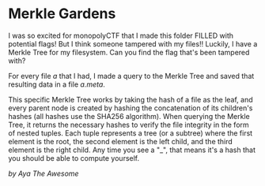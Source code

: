 # Merkle Gardens

I was so excited for monopolyCTF that I made this folder FILLED with potential flags! But I think someone tampered with my files!! Luckily, I have a Merkle Tree for my filesystem. Can you find the flag that's been tampered with?

For every file _a_ that I had, I made a query to the Merkle Tree and saved that resulting data in a file _a.meta_.

This specific Merkle Tree works by taking the hash of a file as the leaf, and every parent node is created by hashing the concatenation of its children's hashes (all hashes use the SHA256 algorithm). When querying the Merkle Tree, it returns the necessary hashes to verify the file integrity in the form of nested tuples. Each tuple represents a tree (or a subtree) where the first element is the root, the second element is the left child, and the third element is the right child. Any time you see a "_", that means it's a hash that you should be able to compute yourself. 

_by Aya The Awesome_
